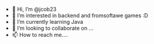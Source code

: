 - 👋 Hi, I’m @jcob23
- 👀 I’m interested in backend and fromsoftawe games :D
- 🌱 I’m currently learning Java 
- 💞️ I’m looking to collaborate on ...
- 📫 How to reach me....

<!---
jcob23/jcob23 is a ✨ special ✨ repository because its `README.md` (this file) appears on your GitHub profile.
You can click the Preview link to take a look at your changes.
--->
